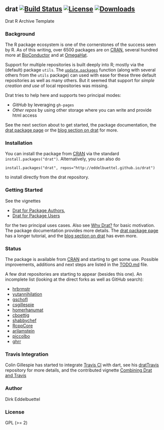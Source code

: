 ## drat [![Build Status](https://travis-ci.org/eddelbuettel/drat.svg)](https://travis-ci.org/eddelbuettel/drat) [![License](http://img.shields.io/badge/license-GPL%20%28%3E=%202%29-brightgreen.svg?style=flat)](http://www.gnu.org/licenses/gpl-2.0.html) [![Downloads](http://cranlogs.r-pkg.org/badges/drat?color=brightgreen)](https://github.com/metacran/cranlogs.app)

Drat R Archive Template

### Background

The R package ecosystem is one of the cornerstones of the success seen by R.
As of this writing, over 6500 packages are on [CRAN](http://cran.r-project.org),
several hundred more at [BioConductor](http://www.bioconductor.org) and at
[OmegaHat](http://www.omegahat.org).

Support for multiple repositories is built deeply into R; mostly via the
(default) package `utils`. The
[`update.packages`](http://www.rdocumentation.org/packages/utils/functions/update.packages)
function (along with several others from the `utils` package) can used with
ease for these three default repositories as well as many others. But it
seemed that support for _simple creation and use_ of local repositories was
missing.

Drat tries to help here and supports two principal modes:

- *GitHub* by leveraging `gh-pages`
- *Other repos* by using other storage where you can write and provide html access

See the next section about to get started, the package documentation, the
[drat package page](http://dirk.eddelbuettel.com/code/drat.html) or the
[blog section on drat](http://dirk.eddelbuettel.com/blog/code/drat/) for more.

### Installation

You can install the package from [CRAN](http://cran.r-project.org) via the
standard `install.packages("drat")`.  Alternatively,  you can also do

```{.r}
install.packages("drat", repos="http://eddelbuettel.github.io/drat")
``` 

to install directly from the drat repository. 

### Getting Started

See the vignettes 

- [Drat for Package Authors](http://eddelbuettel.github.io/drat/DratForPackageAuthors.html), 
- [Drat for Package Users](http://eddelbuettel.github.io/drat/DratForPackageUsers.html)

for the two principal uses cases.  Also see
[Why Drat?](http://eddelbuettel.github.io/drat/WhyDrat.html) for basic
motivation.  The package documentation provides more details.  The
[drat package page](http://dirk.eddelbuettel.com/code/drat.html) has a longer
tutorial, and the
[blog section on drat](http://dirk.eddelbuettel.com/blog/code/drat/) has even
more.

### Status

The package is available from [CRAN](http://cran.r-project.org) and starting
to get some use. Possible improvements, additions and next steps are listed
in the
[TODO.md](https://github.com/eddelbuettel/drat/blob/master/inst/TODO.md)
file.

A few drat repositories are starting to appear (besides this one). An incomplete list (looking at the direct forks as well as GitHub search):

 - [hrbrmstr](https://github.com/hrbrmstr/drat)
 - [yutannihilation](https://github.com/yutannihilation/drat)
 - [gschofl](https://github.com/gschofl/drat/)
 - [csgillespie](https://github.com/csgillespie/drat)
 - [homerhanumat](https://github.com/homerhanumat/drat)
 - [cboettig](https://github.com/cboettig/drat)
 - [shabbychef](https://github.com/shabbychef/drat)
 - [RcppCore](https://github.com/RcppCore/drat)
 - [arilamstein](https://github.com/arilamstein/drat)
 - [piccolbo](https://github.com/piccolbo/drat)
 - [ghrr](https://github.com/ghrr/drat)

### Travis Integration

Colin Gillespie has started to integrate
[Travis CI](http://www.travis-ci.org) with dart, see his
[dratTravis](https://github.com/csgillespie/dratTravis) repository for more
details, and the contributed vignette
[Combining Drat and Travis](http://eddelbuettel.github.io/drat/DratForPackageAuthors.htm)

### Author

Dirk Eddelbuettel 

### License

GPL (>= 2)

